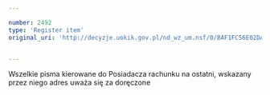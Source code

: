 ```yaml
---

number: 2492
type: 'Register item'
original_uri: 'http://decyzje.uokik.gov.pl/nd_wz_um.nsf/0/BAF1FC56E02DAC28C125790A00434C3A?OpenDocument'


---
```


Wszelkie pisma kierowane do Posiadacza rachunku na ostatni, wskazany przez niego adres uważa się za doręczone
